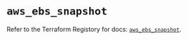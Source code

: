 # `aws_ebs_snapshot`

Refer to the Terraform Registory for docs: [`aws_ebs_snapshot`](https://registry.terraform.io/providers/hashicorp/aws/5.5.0/docs/resources/ebs_snapshot).
